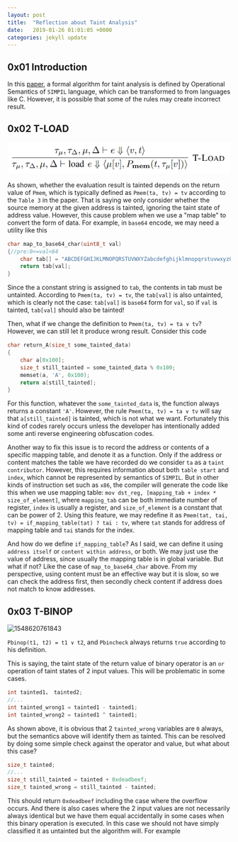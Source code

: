 ```yaml
---
layout: post
title:  "Reflection about Taint Analysis"
date:   2019-01-26 01:01:05 +0000
categories: jekyll update
---
```


## 0x01 Introduction

In this [paper](https://users.ece.cmu.edu/~aavgerin/papers/Oakland10.pdf), a formal algorithm for taint analysis is defined by Operational Semantics of `SIMPIL` language, which can be transformed to from languages like C. However, it is possible that some of the rules may create incorrect result.

## 0x02 T\-LOAD

![1548465137086](/images/1548465137086.png)

As shown, whether the evaluation result is tainted depends on the return value of `Pmem`, which is typically defined as `Pmem(ta, tv) = tv` according to the `Table 3` in the paper. That is saying we only consider whether the source memory at the given address is tainted, ignoring the taint state of address value. However, this cause problem when we use a "map table" to convert the form of data. For example, in `base64` encode, we may need a utility like this

```c
char map_to_base64_char(uint8_t val)
{//pre:0<=val<64
    char tab[] = "ABCDEFGHIJKLMNOPQRSTUVWXYZabcdefghijklmnopqrstuvwxyz0123456789+/";
    return tab[val];
}
```

Since the a constant string is assigned to `tab`, the contents in tab must be untainted. According to `Pmem(ta, tv) = tv`, the `tab[val]` is also untainted, which is clearly not the case: `tab[val]` is `base64` form for `val`, so if `val` is tainted, `tab[val]` should also be tainted!

Then, what if we change the definition to `Pmem(ta, tv) = ta ∨ tv`? However, we can still let it produce wrong result. Consider this code

```c
char return_A(size_t some_tainted_data)
{
    char a[0x100];
    size_t still_tainted = some_tainted_data % 0x100;
    memset(a, 'A', 0x100);
    return a[still_tainted];
}
```

For this function, whatever the `some_tainted_data` is, the function always returns a constant `'A'`. However, the rule `Pmem(ta, tv) = ta ∨ tv` will say that `a[still_tainted]` is tainted, which is not what we want. Fortunately this kind of codes rarely occurs unless the developer has intentionally added some anti reverse engineering obfuscation codes.

Another way to fix this issue is to record the address or contents of a specific mapping table, and denote it as a function. Only if the address or content matches the table we have recorded do we consider `ta` as a `taint contributor`. However, this requires information about both `table start` and `index`, which cannot be represented by semantics of `SIMPIL`. But in other kinds of instruction set such as `x86`, the compiler will generate the code like this when we use mapping table: `mov dst_reg, [mapping_tab + index * size_of_element]`, where `mapping_tab` can be both immediate number of register, `index` is usually a register, and `size_of_element` is a constant that can be power of 2. Using this feature, we may redefine it as `Pmem(tat, tai, tv) = if_mapping_table(tat) ? tai : tv`, where `tat` stands for address of mapping table and `tai` stands for the index.

And how do we define `if_mapping_table`? As I said, we can define it using `address itself` or `content within address`, or both. We may just use the value of address, since usually the mapping table is in global variable. But what if not? Like the case of `map_to_base64_char` above. From my perspective, using content must be an effective way but it is slow, so we can check the address first, then secondly check content if address does not match to know addresses.

## 0x03 T\-BINOP

![1548620761843](D:\1projects\github\Mem2019.github.io\images\1548620761843.png)

`Pbinop(t1, t2) = t1 ∨ t2`, and `Pbincheck` always returns `true` according to his definition.

This is saying, the taint state of the return value of binary operator is an `or` operation of taint states of 2 input values. This will be problematic in some cases.

```c
int tainted1， tainted2;
//...
int tainted_wrong1 = tainted1 - tainted1;
int tainted_wrong2 = tainted1 ^ tainted1;
```

As shown above, it is obvious that 2 `tainted_wrong` variables are `0` always, but the semantics above will identify them as tainted. This can be resolved by doing some simple check against the operator and value, but what about this case?

```c
size_t tainted;
//...
size_t still_tainted = tainted + 0xdeadbeef;
size_t tainted_wrong = still_tainted - tainted;
```

This should return `0xdeadbeef` including the case where the overflow occurs. And there is also cases where the 2 input values are not necessarily always identical but we have them equal accidentally in some cases when this binary operation is executed. In this case we should not have simply classified it as untainted but the algorithm will. For example